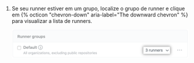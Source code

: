 1. Se seu runner estiver em um grupo, localize o grupo de runner e clique em {% octicon "chevron-down" aria-label="The downward chevron" %} para visualizar a lista de runners.

    ![Lista de grupo de runner](/assets/images/help/settings/actions-hosted-runner-group-members.png)
